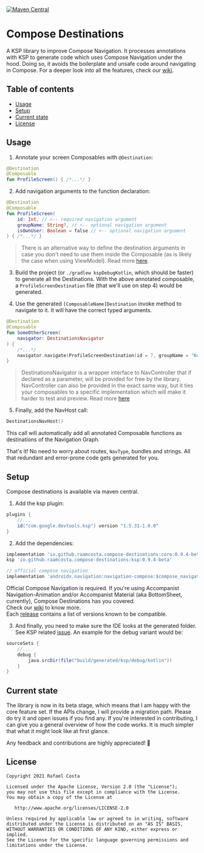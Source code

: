[![Maven Central](https://maven-badges.herokuapp.com/maven-central/io.github.raamcosta.compose-destinations/core/badge.svg)](https://maven-badges.herokuapp.com/maven-central/io.github.raamcosta.compose-destinations/core)

# Compose Destinations

A KSP library to improve Compose Navigation. It processes annotations with KSP to generate code which uses
Compose Navigation under the hood. 
Doing so, it avoids the boilerplate and unsafe code around navigating in Compose.
For a deeper look into all the features, check our [wiki](https://github.com/raamcosta/compose-destinations/wiki).

## Table of contents

* [Usage](#usage)
* [Setup](#setup)
* [Current state](#current-state)
* [License](#license)

## Usage

1. Annotate your screen Composables with `@Destination`:

```kotlin
@Destination
@Composable
fun ProfileScreen() { /*...*/ }
```

2. Add navigation arguments to the function declaration:

```kotlin
@Destination
@Composable
fun ProfileScreen(
    id: Int, // <-- required navigation argument
    groupName: String?, // <-- optional navigation argument
    isOwnUser: Boolean = false // <-- optional navigation argument
) { /*...*/ }
```

> There is an alternative way to define the destination arguments in case you don't need to use them
inside the Composable (as is likely the case when using ViewModel). Read more [here](https://github.com/raamcosta/compose-destinations/wiki/Destination-arguments#navigation-arguments-class-delegate).

3. Build the project (or `./gradlew kspDebugKotlin`, which should be faster) to generate
all the Destinations. With the above annotated composable, a `ProfileScreenDestination` file (that we'll use on step 4) would be generated.

4. Use the generated `[ComposableName]Destination` invoke method to navigate to it. It will
have the correct typed arguments.

```kotlin
@Destination
@Composable
fun SomeOtherScreen(
    navigator: DestinationsNavigator
) {
    /*...*/
    navigator.navigate(ProfileScreenDestination(id = 7, groupName = "Kotlin programmers"))
}
```
> DestinationsNavigator is a wrapper interface to NavController that if declared as a parameter, will be provided for free by the library. NavController can also be provided in the exact same way, but it ties your composables to a specific implementation which will make it harder to test and preview. Read more [here](https://github.com/raamcosta/compose-destinations/wiki/Navigation) 

5. Finally, add the NavHost call:

```kotlin
DestinationsNavHost()
```
This call will automatically add all annotated Composable functions as destinations of the Navigation Graph.

That's it! No need to worry about routes, `NavType`, bundles and strings. All that redundant and
error-prone code gets generated for you.

## Setup

Compose destinations is available via maven central.

1. Add the ksp plugin:
```gradle
plugins {
    //...
    id("com.google.devtools.ksp") version "1.5.31-1.0.0"
}
```

2. Add the dependencies:
```gradle
implementation 'io.github.raamcosta.compose-destinations:core:0.9.4-beta'
ksp 'io.github.raamcosta.compose-destinations:ksp:0.9.4-beta'

// official compose navigation
implementation 'androidx.navigation:navigation-compose:$compose_navigation_version'
```
Official Compose Navigation is required.
If you're using Accompanist Navigation-Animation and/or
Accompanist Material (aka BottomSheet, currently), Compose Destinations has you covered. <br/>
Check our [wiki](https://github.com/raamcosta/compose-destinations/wiki) to know more. <br/>
Each [release](https://github.com/raamcosta/compose-destinations/releases) contains a list of 
versions known to be compatible.

3. And finally, you need to make sure the IDE looks at the generated folder.
See KSP related [issue](https://github.com/google/ksp/issues/37).
An example for the debug variant would be:
```gradle
sourceSets {
    //...
    debug {
        java.srcDir(file("build/generated/ksp/debug/kotlin"))
    }
}
```

## Current state

The library is now in its beta stage, which means that I am happy
with the core feature set. If the APIs change, I will provide a migration path.
Please do try it and open issues if you find any.
If you're interested in contributing, I can give you a general overview of how the code works.
It is much simpler that what it might look like at first glance.

Any feedback and contributions are highly appreciated! 🙏

## License

    Copyright 2021 Rafael Costa

    Licensed under the Apache License, Version 2.0 (the "License");
    you may not use this file except in compliance with the License.
    You may obtain a copy of the License at

       http://www.apache.org/licenses/LICENSE-2.0

    Unless required by applicable law or agreed to in writing, software
    distributed under the License is distributed on an "AS IS" BASIS,
    WITHOUT WARRANTIES OR CONDITIONS OF ANY KIND, either express or implied.
    See the License for the specific language governing permissions and
    limitations under the License.
